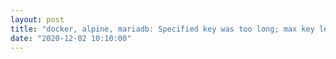 ```yaml
---
layout: post
title: "docker, alpine, mariadb: Specified key was too long; max key length is 767 bytes"
date: "2020-12-02 10:10:00"
---
```

<script src="https://pastebin.com/embed_js/r5idg3Fp"></script>

